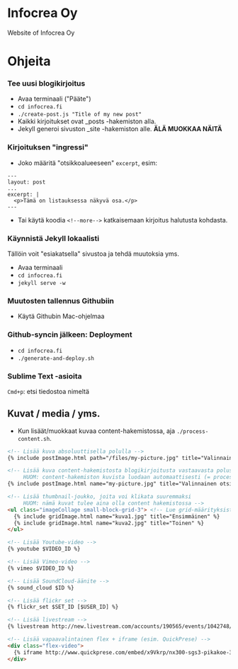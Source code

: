 # Infocrea Oy
Website of Infocrea Oy

# Ohjeita

### Tee uusi blogikirjoitus

- Avaa terminaali ("Pääte")
- `cd infocrea.fi`
- `./create-post.js "Title of my new post"`
- Kaikki kirjoitukset ovat _posts -hakemiston alla.
- Jekyll generoi sivuston _site -hakemiston alle. **ÄLÄ MUOKKAA NÄITÄ**

### Kirjoituksen "ingressi"
- Joko määritä "otsikkoalueeseen" `excerpt`, esim:
```
---
layout: post
...
excerpt: |
  <p>Tämä on listauksessa näkyvä osa.</p>
---
```
- Tai käytä koodia `<!--more-->` katkaisemaan kirjoitus halutusta kohdasta.


### Käynnistä Jekyll lokaalisti
Tällöin voit "esiakatsella" sivustoa ja tehdä muutoksia yms.
- Avaa terminaali
- `cd infocrea.fi`
- `jekyll serve -w`

### Muutosten tallennus Githubiin
- Käytä Githubin Mac-ohjelmaa

### Github-syncin jälkeen: Deployment
- `cd infocrea.fi`
- `./generate-and-deploy.sh`

### Sublime Text -asioita
`Cmd+p`: etsi tiedostoa nimeltä

## Kuvat / media / yms.
* Kun lisäät/muokkaat kuvaa content-hakemistossa, aja `./process-content.sh`.
```html
<!-- Lisää kuva absoluuttisella polulla -->
{% include postImage.html path="/files/my-picture.jpg" title="Valinnainen otsikko" css="rightSideContent" %}

<!-- Lisää kuva content-hakemistosta blogikirjoitusta vastaavasta polusta
     HUOM: content-hakemiston kuvista luodaan automaattisesti (= process-content.sh) thumbnail, välikoko ja täysikoko -->
{% include postImage.html name="my-picture.jpg" title="Valinnainen otsikko" css="rightSideContent" %}

<!-- Lisää thumbnail-joukko, joita voi klikata suuremmaksi
     HUOM: nämä kuvat tulee aina olla content hakemistossa -->
<ul class="imageCollage small-block-grid-3"> <!-- Lue grid-määrityksistä täältä: http://foundation.zurb.com/docs/components/block_grid.html -->
  {% include gridImage.html name="kuva1.jpg" title="Ensimmäinen" %}
  {% include gridImage.html name="kuva2.jpg" title="Toinen" %}
</ul>

<!-- Lisää Youtube-video -->
{% youtube $VIDEO_ID %}

<!-- Lisää Vimeo-video -->
{% vimeo $VIDEO_ID %}

<!-- Lisää SoundCloud-äänite -->
{% sound_cloud $ID %}

<!-- Lisää flickr set -->
{% flickr_set $SET_ID [$USER_ID] %}

<!-- Lisää livestream -->
{% livestream http://new.livestream.com/accounts/190565/events/1042748/videos/2636865/player %}

<!-- Lisää vapaavalintainen flex + iframe (esim. QuickPrese) -->
<div class="flex-video">
  {% iframe http://www.quickprese.com/embed/x9Vkrp/nx300-sgs3-pikakoe-3-8-2014 %}
</div>

```
